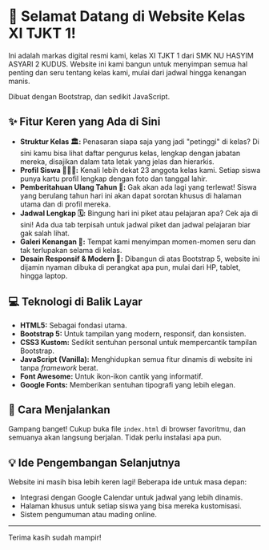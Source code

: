 # 👋 Selamat Datang di Website Kelas XI TJKT 1!

Ini adalah markas digital resmi kami, kelas XI TJKT 1 dari SMK NU HASYIM ASYARI 2 KUDUS. Website ini kami bangun untuk menyimpan semua hal penting dan seru tentang kelas kami, mulai dari jadwal hingga kenangan manis.

Dibuat dengan Bootstrap, dan sedikit JavaScript.

## ✨ Fitur Keren yang Ada di Sini

- **Struktur Kelas 🏛️:** Penasaran siapa saja yang jadi "petinggi" di kelas? Di sini kamu bisa lihat daftar pengurus kelas, lengkap dengan jabatan mereka, disajikan dalam tata letak yang jelas dan hierarkis.
- **Profil Siswa 🧑‍🤝‍🧑:** Kenali lebih dekat 23 anggota kelas kami. Setiap siswa punya kartu profil lengkap dengan foto dan tanggal lahir.
- **Pemberitahuan Ulang Tahun 🎂:** Gak akan ada lagi yang terlewat! Siswa yang berulang tahun hari ini akan dapat sorotan khusus di halaman utama dan di profil mereka.
- **Jadwal Lengkap 🗓️:** Bingung hari ini piket atau pelajaran apa? Cek aja di sini! Ada dua tab terpisah untuk jadwal piket dan jadwal pelajaran biar gak salah lihat.
- **Galeri Kenangan 📸:** Tempat kami menyimpan momen-momen seru dan tak terlupakan selama di kelas.
- **Desain Responsif & Modern 📱:** Dibangun di atas Bootstrap 5, website ini dijamin nyaman dibuka di perangkat apa pun, mulai dari HP, tablet, hingga laptop.

## 💻 Teknologi di Balik Layar

- **HTML5:** Sebagai fondasi utama.
- **Bootstrap 5:** Untuk tampilan yang modern, responsif, dan konsisten.
- **CSS3 Kustom:** Sedikit sentuhan personal untuk mempercantik tampilan Bootstrap.
- **JavaScript (Vanilla):** Menghidupkan semua fitur dinamis di website ini tanpa _framework_ berat.
- **Font Awesome:** Untuk ikon-ikon cantik yang informatif.
- **Google Fonts:** Memberikan sentuhan tipografi yang lebih elegan.

## 🚀 Cara Menjalankan

Gampang banget! Cukup buka file `index.html` di browser favoritmu, dan semuanya akan langsung berjalan. Tidak perlu instalasi apa pun.

## 💡 Ide Pengembangan Selanjutnya

Website ini masih bisa lebih keren lagi! Beberapa ide untuk masa depan:

- Integrasi dengan Google Calendar untuk jadwal yang lebih dinamis.
- Halaman khusus untuk setiap siswa yang bisa mereka kustomisasi.
- Sistem pengumuman atau mading online.

---

Terima kasih sudah mampir!
